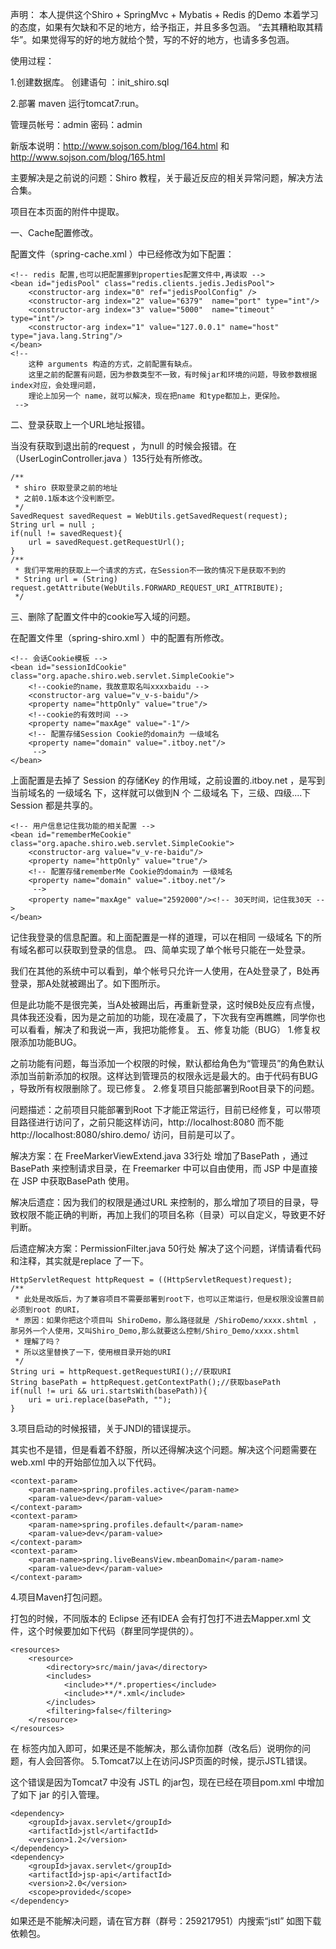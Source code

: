 声明：
本人提供这个Shiro + SpringMvc + Mybatis + Redis 的Demo 本着学习的态度，如果有欠缺和不足的地方，给予指正，并且多多包涵。
“去其糟粕取其精华”。如果觉得写的好的地方就给个赞，写的不好的地方，也请多多包涵。

使用过程：

1.创建数据库。
创建语句		   ：init_shiro.sql


2.部署
maven 运行tomcat7:run。


管理员帐号：admin
密码：admin


新版本说明：http://www.sojson.com/blog/164.html 和 http://www.sojson.com/blog/165.html


主要解决是之前说的问题：Shiro 教程，关于最近反应的相关异常问题，解决方法合集。

项目在本页面的附件中提取。

一、Cache配置修改。

配置文件（spring-cache.xml ）中已经修改为如下配置：

    <!-- redis 配置,也可以把配置挪到properties配置文件中,再读取 -->
    <bean id="jedisPool" class="redis.clients.jedis.JedisPool">
    	<constructor-arg index="0" ref="jedisPoolConfig" />
        <constructor-arg index="2" value="6379"  name="port" type="int"/>
        <constructor-arg index="3" value="5000"  name="timeout" type="int"/>
        <constructor-arg index="1" value="127.0.0.1" name="host" type="java.lang.String"/>
    </bean>
    <!-- 
    	这种 arguments 构造的方式，之前配置有缺点。
    	这里之前的配置有问题，因为参数类型不一致，有时候jar和环境的问题，导致参数根据index对应，会处理问题，
    	理论上加另一个 name，就可以解决，现在把name 和type都加上，更保险。
     -->

二、登录获取上一个URL地址报错。

当没有获取到退出前的request ，为null 的时候会报错。在（UserLoginController.java  ）135行处有所修改。

    /**
     * shiro 获取登录之前的地址
     * 之前0.1版本这个没判断空。
     */
    SavedRequest savedRequest = WebUtils.getSavedRequest(request);
    String url = null ;
    if(null != savedRequest){
    	url = savedRequest.getRequestUrl();
    }
    /**
     * 我们平常用的获取上一个请求的方式，在Session不一致的情况下是获取不到的
     * String url = (String) request.getAttribute(WebUtils.FORWARD_REQUEST_URI_ATTRIBUTE);
     */

三、删除了配置文件中的cookie写入域的问题。

在配置文件里（spring-shiro.xml ）中的配置有所修改。

    <!-- 会话Cookie模板 -->
    <bean id="sessionIdCookie" class="org.apache.shiro.web.servlet.SimpleCookie">
    	<!--cookie的name，我故意取名叫xxxxbaidu -->
        <constructor-arg value="v_v-s-baidu"/>
        <property name="httpOnly" value="true"/>
        <!--cookie的有效时间 -->
        <property name="maxAge" value="-1"/>
        <!-- 配置存储Session Cookie的domain为 一级域名
        <property name="domain" value=".itboy.net"/>
         -->
    </bean>

上面配置是去掉了 Session  的存储Key 的作用域，之前设置的.itboy.net  ，是写到当前域名的 一级域名  下，这样就可以做到N 个 二级域名  下，三级、四级....下 Session  都是共享的。

    <!-- 用户信息记住我功能的相关配置 -->
    <bean id="rememberMeCookie" class="org.apache.shiro.web.servlet.SimpleCookie">
        <constructor-arg value="v_v-re-baidu"/>
        <property name="httpOnly" value="true"/>
        <!-- 配置存储rememberMe Cookie的domain为 一级域名
        <property name="domain" value=".itboy.net"/>
         -->
        <property name="maxAge" value="2592000"/><!-- 30天时间，记住我30天 -->
    </bean>

记住我登录的信息配置。和上面配置是一样的道理，可以在相同 一级域名  下的所有域名都可以获取到登录的信息。
四、简单实现了单个帐号只能在一处登录。

我们在其他的系统中可以看到，单个帐号只允许一人使用，在A处登录了，B处再登录，那A处就被踢出了。如下图所示。

但是此功能不是很完美，当A处被踢出后，再重新登录，这时候B处反应有点慢，具体我还没看，因为是之前加的功能，现在凌晨了，下次我有空再瞧瞧，同学你也可以看看，解决了和我说一声，我把功能修复。
五、修复功能（BUG）
1.修复权限添加功能BUG。

之前功能有问题，每当添加一个权限的时候，默认都给角色为“管理员”的角色默认添加当前新添加的权限。这样达到管理员的权限永远是最大的。由于代码有BUG ，导致所有权限删除了。现已修复。
2.修复项目只能部署到Root目录下的问题。

问题描述：之前项目只能部署到Root 下才能正常运行，目前已经修复，可以带项目路径进行访问了，之前只能这样访问，http://localhost:8080  而不能http://localhost:8080/shiro.demo/ 访问，目前是可以了。

解决方案：在 FreeMarkerViewExtend.java 33行处 增加了BasePath ，通过BasePath 来控制请求目录，在 Freemarker  中可以自由使用，而 JSP  中是直接在 JSP  中获取BasePath 使用。

解决后遗症：因为我们的权限是通过URL 来控制的，那么增加了项目的目录，导致权限不能正确的判断，再加上我们的项目名称（目录）可以自定义，导致更不好判断。

后遗症解决方案：PermissionFilter.java 50行处 解决了这个问题，详情请看代码和注释，其实就是replace 了一下。

    HttpServletRequest httpRequest = ((HttpServletRequest)request);
    /**
     * 此处是改版后，为了兼容项目不需要部署到root下，也可以正常运行，但是权限没设置目前必须到root 的URI，
     * 原因：如果你把这个项目叫 ShiroDemo，那么路径就是 /ShiroDemo/xxxx.shtml ，那另外一个人使用，又叫Shiro_Demo,那么就要这么控制/Shiro_Demo/xxxx.shtml 
     * 理解了吗？
     * 所以这里替换了一下，使用根目录开始的URI
     */
    String uri = httpRequest.getRequestURI();//获取URI
    String basePath = httpRequest.getContextPath();//获取basePath
    if(null != uri && uri.startsWith(basePath)){
    	uri = uri.replace(basePath, "");
    }

3.项目启动的时候报错，关于JNDI的错误提示。

其实也不是错，但是看着不舒服，所以还得解决这个问题。解决这个问题需要在web.xml 中的开始部位加入以下代码。

    <context-param>
    	<param-name>spring.profiles.active</param-name>
    	<param-value>dev</param-value>
    </context-param>
    <context-param>
    	<param-name>spring.profiles.default</param-name>
    	<param-value>dev</param-value>
    </context-param>
    <context-param>
    	<param-name>spring.liveBeansView.mbeanDomain</param-name>
    	<param-value>dev</param-value>
    </context-param>

4.项目Maven打包问题。

打包的时候，不同版本的 Eclipse  还有IDEA 会有打包打不进去Mapper.xml 文件，这个时候要加如下代码（群里同学提供的）。

    <resources>
    	<resource>
    		<directory>src/main/java</directory>
    		<includes>
    			<include>**/*.properties</include>
    			<include>**/*.xml</include>
    		</includes>
    		<filtering>false</filtering>
    	</resource>
    </resources>

在<build> 标签内加入即可，如果还是不能解决，那么请你加群（改名后）说明你的问题，有人会回答你。
5.Tomcat7以上在访问JSP页面的时候，提示JSTL错误。

这个错误是因为Tomcat7 中没有 JSTL  的jar包，现在已经在项目pom.xml 中增加了如下 jar  的引入管理。

    <dependency>
    	<groupId>javax.servlet</groupId>
    	<artifactId>jstl</artifactId>
    	<version>1.2</version>
    </dependency>
    <dependency>
    	<groupId>javax.servlet</groupId>
    	<artifactId>jsp-api</artifactId>
    	<version>2.0</version>
    	<scope>provided</scope>
    </dependency>

如果还是不能解决问题，请在官方群（群号：259217951）内搜索“jstl” 如图下载依赖包。

